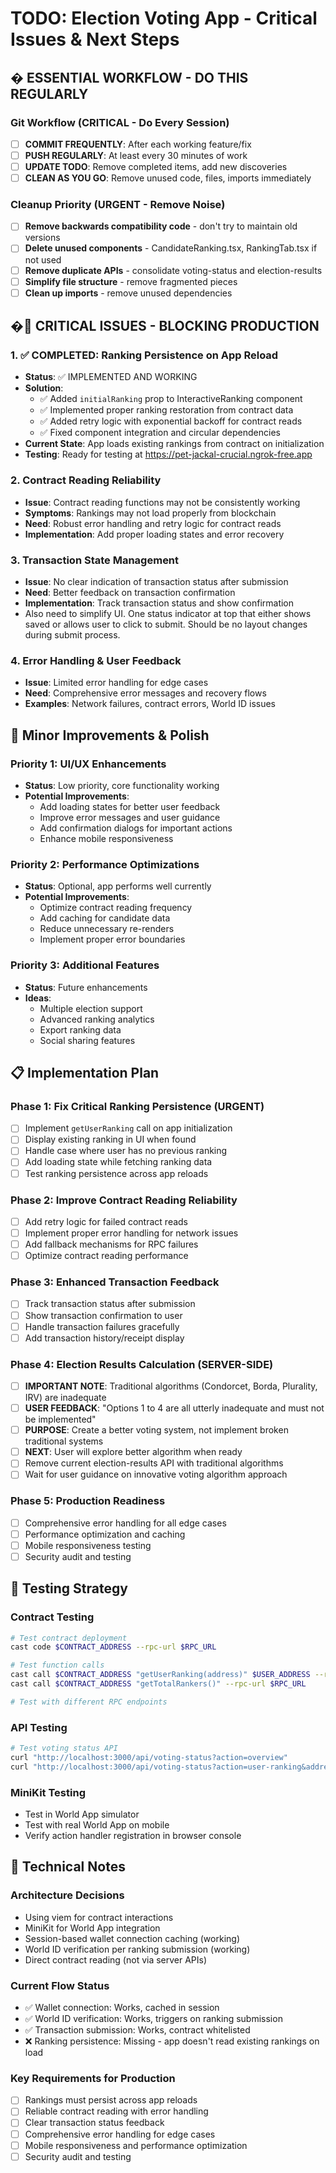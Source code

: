 # TODO: Election Voting App - Critical Issues & Next Steps

## � **ESSENTIAL WORKFLOW - DO THIS REGULARLY**

### **Git Workflow (CRITICAL - Do Every Session)**
- [ ] **COMMIT FREQUENTLY**: After each working feature/fix
- [ ] **PUSH REGULARLY**: At least every 30 minutes of work
- [ ] **UPDATE TODO**: Remove completed items, add new discoveries
- [ ] **CLEAN AS YOU GO**: Remove unused code, files, imports immediately

### **Cleanup Priority (URGENT - Remove Noise)**
- [ ] **Remove backwards compatibility code** - don't try to maintain old versions
- [ ] **Delete unused components** - CandidateRanking.tsx, RankingTab.tsx if not used
- [ ] **Remove duplicate APIs** - consolidate voting-status and election-results
- [ ] **Simplify file structure** - remove fragmented pieces
- [ ] **Clean up imports** - remove unused dependencies

## �🚨 **CRITICAL ISSUES - BLOCKING PRODUCTION**

### **1. ✅ COMPLETED: Ranking Persistence on App Reload**

- **Status**: ✅ IMPLEMENTED AND WORKING
- **Solution**:
  - ✅ Added `initialRanking` prop to InteractiveRanking component
  - ✅ Implemented proper ranking restoration from contract data
  - ✅ Added retry logic with exponential backoff for contract reads
  - ✅ Fixed component integration and circular dependencies
- **Current State**: App loads existing rankings from contract on initialization
- **Testing**: Ready for testing at https://pet-jackal-crucial.ngrok-free.app

### **2. Contract Reading Reliability**

- **Issue**: Contract reading functions may not be consistently working
- **Symptoms**: Rankings may not load properly from blockchain
- **Need**: Robust error handling and retry logic for contract reads
- **Implementation**: Add proper loading states and error recovery

### **3. Transaction State Management**

- **Issue**: No clear indication of transaction status after submission
- **Need**: Better feedback on transaction confirmation
- **Implementation**: Track transaction status and show confirmation
- Also need to simplify UI. One status indicator at top that either shows saved or allows user to click to submit. Should be no layout changes during submit process.

### **4. Error Handling & User Feedback**

- **Issue**: Limited error handling for edge cases
- **Need**: Comprehensive error messages and recovery flows
- **Examples**: Network failures, contract errors, World ID issues

## 🚧 **Minor Improvements & Polish**

### **Priority 1: UI/UX Enhancements**

- **Status**: Low priority, core functionality working
- **Potential Improvements**:
  - Add loading states for better user feedback
  - Improve error messages and user guidance
  - Add confirmation dialogs for important actions
  - Enhance mobile responsiveness

### **Priority 2: Performance Optimizations**

- **Status**: Optional, app performs well currently
- **Potential Improvements**:
  - Optimize contract reading frequency
  - Add caching for candidate data
  - Reduce unnecessary re-renders
  - Implement proper error boundaries

### **Priority 3: Additional Features**

- **Status**: Future enhancements
- **Ideas**:
  - Multiple election support
  - Advanced ranking analytics
  - Export ranking data
  - Social sharing features

## 📋 **Implementation Plan**

### **Phase 1: Fix Critical Ranking Persistence (URGENT)**

- [ ] Implement `getUserRanking` call on app initialization
- [ ] Display existing ranking in UI when found
- [ ] Handle case where user has no previous ranking
- [ ] Add loading state while fetching ranking data
- [ ] Test ranking persistence across app reloads

### **Phase 2: Improve Contract Reading Reliability**

- [ ] Add retry logic for failed contract reads
- [ ] Implement proper error handling for network issues
- [ ] Add fallback mechanisms for RPC failures
- [ ] Optimize contract reading performance

### **Phase 3: Enhanced Transaction Feedback**

- [ ] Track transaction status after submission
- [ ] Show transaction confirmation to user
- [ ] Handle transaction failures gracefully
- [ ] Add transaction history/receipt display

### **Phase 4: Election Results Calculation (SERVER-SIDE)**

- [ ] **IMPORTANT NOTE**: Traditional algorithms (Condorcet, Borda, Plurality, IRV) are inadequate
- [ ] **USER FEEDBACK**: "Options 1 to 4 are all utterly inadequate and must not be implemented"
- [ ] **PURPOSE**: Create a better voting system, not implement broken traditional systems
- [ ] **NEXT**: User will explore better algorithm when ready
- [ ] Remove current election-results API with traditional algorithms
- [ ] Wait for user guidance on innovative voting algorithm approach

### **Phase 5: Production Readiness**

- [ ] Comprehensive error handling for all edge cases
- [ ] Performance optimization and caching
- [ ] Mobile responsiveness testing
- [ ] Security audit and testing

## 🧪 **Testing Strategy**

### **Contract Testing**

```bash
# Test contract deployment
cast code $CONTRACT_ADDRESS --rpc-url $RPC_URL

# Test function calls
cast call $CONTRACT_ADDRESS "getUserRanking(address)" $USER_ADDRESS --rpc-url $RPC_URL
cast call $CONTRACT_ADDRESS "getTotalRankers()" --rpc-url $RPC_URL

# Test with different RPC endpoints
```

### **API Testing**

```bash
# Test voting status API
curl "http://localhost:3000/api/voting-status?action=overview"
curl "http://localhost:3000/api/voting-status?action=user-ranking&address=0x3c6c2348d430996285672346258afb8528086d5a"
```

### **MiniKit Testing**

- Test in World App simulator
- Test with real World App on mobile
- Verify action handler registration in browser console

## 📝 **Technical Notes**

### **Architecture Decisions**

- Using viem for contract interactions
- MiniKit for World App integration
- Session-based wallet connection caching (working)
- World ID verification per ranking submission (working)
- Direct contract reading (not via server APIs)

### **Current Flow Status**

- ✅ Wallet connection: Works, cached in session
- ✅ World ID verification: Works, triggers on ranking submission
- ✅ Transaction submission: Works, contract whitelisted
- ❌ Ranking persistence: Missing - app doesn't read existing rankings on load

### **Key Requirements for Production**

- [ ] Rankings must persist across app reloads
- [ ] Reliable contract reading with error handling
- [ ] Clear transaction status feedback
- [ ] Comprehensive error handling for edge cases
- [ ] Mobile responsiveness and performance optimization
- [ ] Security audit and testing
